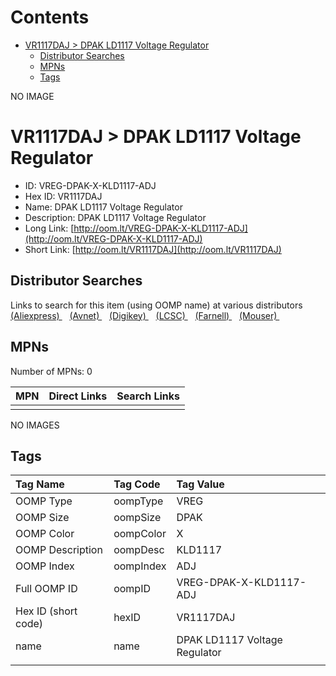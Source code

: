 



Contents
========

* [VR1117DAJ > DPAK LD1117 Voltage Regulator](#vr1117daj--dpak-ld1117-voltage-regulator)
	* [Distributor Searches](#distributor-searches)
	* [MPNs](#mpns)
	* [Tags](#tags)
  
NO IMAGE  
# VR1117DAJ > DPAK LD1117 Voltage Regulator

- ID: VREG-DPAK-X-KLD1117-ADJ
- Hex ID: VR1117DAJ
- Name: DPAK LD1117 Voltage Regulator
- Description: DPAK LD1117 Voltage Regulator
- Long Link: [http://oom.lt/VREG-DPAK-X-KLD1117-ADJ](http://oom.lt/VREG-DPAK-X-KLD1117-ADJ)
- Short Link: [http://oom.lt/VR1117DAJ](http://oom.lt/VR1117DAJ)

## Distributor Searches
  
Links to search for this item (using OOMP name) at various distributors  
[(Aliexpress) ](https://www.aliexpress.com/wholesale?SearchText=1117DPAK+LD1117+Voltage+Regulator)&nbsp;&nbsp;&nbsp;[(Avnet) ](https://www.avnet.com/shop/us/search/DPAK+LD1117+Voltage+Regulator)&nbsp;&nbsp;&nbsp;[(Digikey) ](https://www.digikey.co.uk/en/products/result?s=DPAK+LD1117+Voltage+Regulator)&nbsp;&nbsp;&nbsp;[(LCSC) ](https://www.lcsc.com/search?q=DPAK+LD1117+Voltage+Regulator)&nbsp;&nbsp;&nbsp;[(Farnell) ](https://uk.farnell.com/search?st=DPAK+LD1117+Voltage+Regulator)&nbsp;&nbsp;&nbsp;[(Mouser) ](https://www.mouser.com/c/?q=DPAK+LD1117+Voltage+Regulator)&nbsp;&nbsp;&nbsp;
## MPNs
  
Number of MPNs: 0  

|MPN|Direct Links|Search Links|
| :--- | :--- | :--- |
||||
  
NO IMAGES  
## Tags
  

|Tag Name|Tag Code|Tag Value|
| :--- | :--- | :--- |
|OOMP Type|oompType|VREG|
|OOMP Size|oompSize|DPAK|
|OOMP Color|oompColor|X|
|OOMP Description|oompDesc|KLD1117|
|OOMP Index|oompIndex|ADJ|
|Full OOMP ID|oompID|VREG-DPAK-X-KLD1117-ADJ|
|Hex ID (short code)|hexID|VR1117DAJ|
|name|name|DPAK LD1117 Voltage Regulator|
||||
